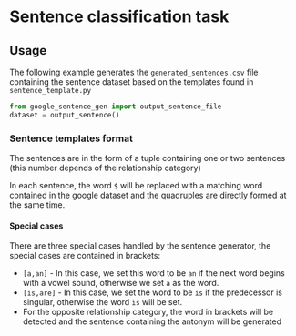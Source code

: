 # Sentence classification task

## Usage
The following example generates the ```generated_sentences.csv``` file containing the sentence dataset based on the templates found in ```sentence_template.py```
```python
from google_sentence_gen import output_sentence_file
dataset = output_sentence()
```

### Sentence templates format
The sentences are in the form of a tuple containing one or two sentences (this number depends of the relationship category)

In each sentence, the word ```$``` will be replaced with a matching word contained in the google dataset and the quadruples are directly formed at the same time.

#### Special cases
There are three special cases handled by the sentence generator, the special cases are contained in brackets:
* ```[a,an]``` - In this case, we set this word to be ```an``` if the next word begins with a vowel sound, otherwise we set ```a``` as the word.
* ```[is,are]``` - In this case, we set the word to be ```is``` if the predecessor is singular, otherwise the word ```is``` will be set.
* For the opposite relationship category, the word in brackets will be detected and the sentence containing the antonym will be generated